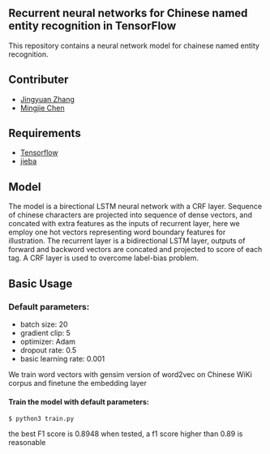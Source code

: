 
## Recurrent neural networks for Chinese named entity recognition in TensorFlow
This repository contains a neural network model for chainese named entity recognition.

## Contributer
- [Jingyuan Zhang](https://github.com/zjy-ucas)
- [Mingjie Chen](https://github.com/superthierry)

## Requirements
- [Tensorflow](https://github.com/tensorflow/tensorflow)
- [jieba](https://github.com/fxsjy/jieba)


## Model
The model is a birectional LSTM neural network with a CRF layer. Sequence of chinese characters are projected into sequence of dense vectors, and concated with extra features as the inputs of recurrent layer, here we employ one hot vectors representing word boundary features for illustration. The recurrent layer is a bidirectional LSTM layer, outputs of forward and backword vectors are concated and projected to score of each tag. A CRF layer is used to overcome label-bias problem.

## Basic Usage

### Default parameters:
- batch size: 20
- gradient clip: 5
- optimizer: Adam
- dropout rate: 0.5
- basic learning rate: 0.001

We train word vectors with gensim version of word2vec on Chinese WiKi corpus and 	finetune the embedding layer
#### Train the model with default parameters:
```shell
$ python3 train.py
```

the best F1 score is 0.8948 when tested, a f1 score higher than 0.89 is reasonable